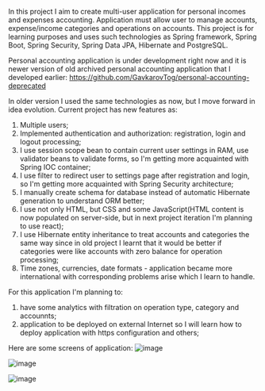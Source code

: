 In this project I aim to create multi-user application for personal incomes and expenses accounting. 
Application must allow user to manage accounts, expense/income categories and operations on accounts.
This project is for learning purposes and uses such technologies as Spring framework, Spring Boot, Spring Security, Spring Data JPA, Hibernate and PostgreSQL.

Personal accounting application is under development right now and it is newer version of old archived personal accounting application that I developed earlier: https://github.com/GavkarovTog/personal-accounting-deprecated

In older version I used the same technologies as now, but I move forward in idea evolution. Current project has new features as:
1) Multiple users;
2) Implemented authentication and authorization: registration, login and logout processing;
3) I use session scope bean to contain current user settings in RAM, use validator beans to validate forms, so I'm getting more acquainted with Spring IOC container;
4) I use filter to redirect user to settings page after registration and login, so I'm getting more acquainted with Spring Security architecture;
5) I manually create schema for database instead of automatic Hibernate generation to understand ORM better;
6) I use not only HTML, but CSS and some JavaScript(HTML content is now populated on server-side, but in next project iteration I'm planning to use react);
7) I use Hibernate entity inheritance to treat accounts and categories the same way since in old project I learnt that it would be better if categories were like accounts with zero balance for operation processing;
8) Time zones, currencies, date formats - application became more international with corresponding problems arise which I learn to handle.

For this application I'm planning to:
1) have some analytics with filtration on operation type, category and accounnts;
2) application to be deployed on external Internet so I will learn how to deploy application with https configuration and others;

Here are some screens of application:
![image](https://github.com/user-attachments/assets/ef953c1b-8bf0-49a3-aaa2-d3f849e3df2c)

![image](https://github.com/user-attachments/assets/61d7815f-337e-464d-98c3-08587d3fd407)

![image](https://github.com/user-attachments/assets/e2dc1eff-d891-440d-b1f9-c6ac18d91b0c)
